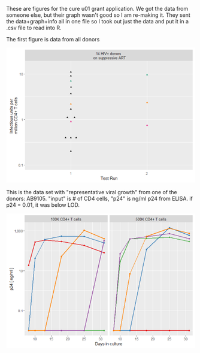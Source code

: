 These are figures for the cure u01 grant application. We got the data from someone else, but their graph wasn't good so I am re-making it. They sent the data+graph+info all in one file so I took out just the data and put it in a .csv file to read into R.

The first figure is data from all donors

![](qVOA_figure_redo_files/figure-markdown_github/unnamed-chunk-1-1.png)

This is the data set with "representative viral growth" from one of the donors: AB9105. "input" is \# of CD4 cells, "p24" is ng/ml p24 from ELISA. if p24 = 0.01, it was below LOD.

![](qVOA_figure_redo_files/figure-markdown_github/unnamed-chunk-2-1.png)
